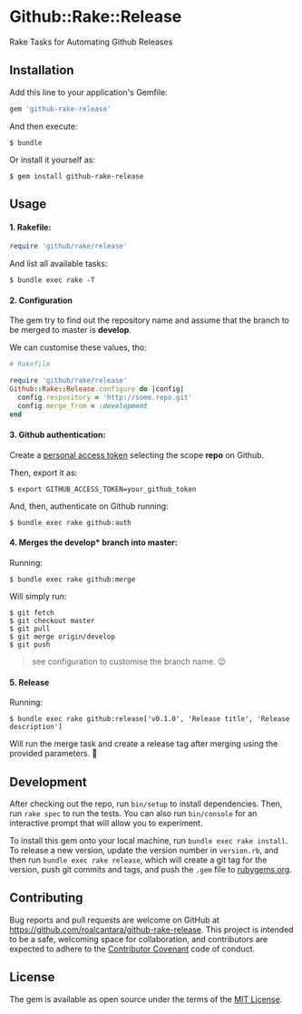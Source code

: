 # Github::Rake::Release

Rake Tasks for Automating Github Releases

## Installation

Add this line to your application's Gemfile:

```ruby
gem 'github-rake-release'
```

And then execute:

    $ bundle

Or install it yourself as:

    $ gem install github-rake-release

## Usage

#### 1. Rakefile:

```ruby
require 'github/rake/release'
```

And list all available tasks:

    $ bundle exec rake -T

#### 2. Configuration

The gem try to find out the repository name and assume that the branch to be merged to master is **develop**.

We can customise these values, tho:

```ruby
# Rakefile

require 'github/rake/release'
Github::Rake::Release.configure do |config|
  config.respository = 'http://some.repo.git'
  config.merge_from = :development
end
```

#### 3. Github authentication:

Create a [personal access token](https://help.github.com/articles/creating-a-personal-access-token-for-the-command-line/) selecting the scope **repo** on Github.

Then, export it as:

    $ export GITHUB_ACCESS_TOKEN=your_github_token

And, then, authenticate on Github running:

    $ bundle exec rake github:auth

#### 4. Merges the develop* branch into master:

Running:

    $ bundle exec rake github:merge

Will simply run:

    $ git fetch
    $ git checkout master
    $ git pull
    $ git merge origin/develop
    $ git push

> see configuration to customise the branch name. 😉

#### 5. Release

Running:

    $ bundle exec rake github:release['v0.1.0', 'Release title', 'Release description']

Will run the merge task and create a release tag after merging using the provided parameters. 🚀

## Development

After checking out the repo, run `bin/setup` to install dependencies. Then, run `rake spec` to run the tests. You can also run `bin/console` for an interactive prompt that will allow you to experiment.

To install this gem onto your local machine, run `bundle exec rake install`. To release a new version, update the version number in `version.rb`, and then run `bundle exec rake release`, which will create a git tag for the version, push git commits and tags, and push the `.gem` file to [rubygems.org](https://rubygems.org).

## Contributing

Bug reports and pull requests are welcome on GitHub at https://github.com/roalcantara/github-rake-release. This project is intended to be a safe, welcoming space for collaboration, and contributors are expected to adhere to the [Contributor Covenant](http://contributor-covenant.org) code of conduct.

## License

The gem is available as open source under the terms of the [MIT License](http://opensource.org/licenses/MIT).

